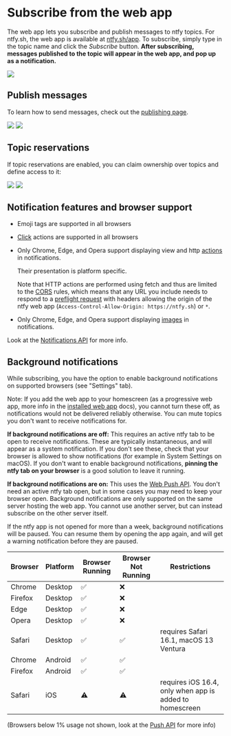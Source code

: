 # Subscribe from the web app
The web app lets you subscribe and publish messages to ntfy topics. For ntfy.sh, the web app is available at [ntfy.sh/app](https://ntfy.sh/app).
To subscribe, simply type in the topic name and click the *Subscribe* button. **After subscribing, messages published to the topic
will appear in the web app, and pop up as a notification.**

<div id="subscribe-screenshots" class="screenshots">
    <a href="../../static/img/web-subscribe.png"><img src="../../static/img/web-subscribe.png"/></a> 
</div>

## Publish messages
To learn how to send messages, check out the [publishing page](../publish.md).

<div id="web-screenshots" class="screenshots">
    <a href="../../static/img/web-detail.png"><img src="../../static/img/web-detail.png"/></a> 
    <a href="../../static/img/web-notification.png"><img src="../../static/img/web-notification.png"/></a>
</div>

## Topic reservations
If topic reservations are enabled, you can claim ownership over topics and define access to it:

<div id="reserve-screenshots" class="screenshots">
    <a href="../../static/img/web-reserve-topic.png"><img src="../../static/img/web-reserve-topic.png"/></a> 
    <a href="../../static/img/web-reserve-topic-dialog.png"><img src="../../static/img/web-reserve-topic-dialog.png"/></a>
</div>

## Notification features and browser support

- Emoji tags are supported in all browsers

- [Click](../publish.md#click-action) actions are supported in all browsers

- Only Chrome, Edge, and Opera support displaying view and http [actions](../publish.md#action-buttons) in notifications.

  Their presentation is platform specific.
  
  Note that HTTP actions are performed using fetch and thus are limited to the [CORS](https://developer.mozilla.org/en-US/docs/Web/HTTP/CORS)
  rules, which means that any URL you include needs to respond to a [preflight request](https://developer.mozilla.org/en-US/docs/Glossary/Preflight_request)
  with headers allowing the origin of the ntfy web app (`Access-Control-Allow-Origin: https://ntfy.sh`) or `*`.

- Only Chrome, Edge, and Opera support displaying [images](../publish.md#attachments) in notifications.

Look at the [Notifications API](https://developer.mozilla.org/en-US/docs/Web/API/Notifications_API#browser_compatibility)
for more info.

## Background notifications
While subscribing, you have the option to enable background notifications on supported browsers (see "Settings" tab).

Note: If you add the web app to your homescreen (as a progressive web app, more info in the [installed web app](pwa.md)
docs), you cannot turn these off, as notifications would not be delivered reliably otherwise. You can mute topics you don't want to receive
notifications for.

**If background notifications are off:** This requires an active ntfy tab to be open to receive notifications.
These are typically instantaneous, and will appear as a system notification. If you don't see these, check that your browser
is allowed to show notifications (for example in System Settings on macOS). If you don't want to enable background notifications,
**pinning the ntfy tab on your browser** is a good solution to leave it running.

**If background notifications are on:** This uses the [Web Push API](https://caniuse.com/push-api). You don't need an active
ntfy tab open, but in some cases you may need to keep your browser open. Background notifications are only supported on the
same server hosting the web app. You cannot use another server, but can instead subscribe on the other server itself.

If the ntfy app is not opened for more than a week, background notifications will be paused. You can resume them
by opening the app again, and will get a warning notification before they are paused.

| Browser | Platform | Browser Running | Browser Not Running | Restrictions                                            |
|---------|----------|-----------------|---------------------|---------------------------------------------------------|
| Chrome  | Desktop  | ✅               | ❌                   |                                                         |
| Firefox | Desktop  | ✅               | ❌                   |                                                         |
| Edge    | Desktop  | ✅               | ❌                   |                                                         |
| Opera   | Desktop  | ✅               | ❌                   |                                                         |
| Safari  | Desktop  | ✅               | ✅                   | requires Safari 16.1, macOS 13 Ventura                  |
| Chrome  | Android  | ✅               | ✅                   |                                                         |
| Firefox | Android  | ✅               | ✅                   |                                                         |
| Safari  | iOS      | ⚠️              | ⚠️                  | requires iOS 16.4, only when app is added to homescreen |

(Browsers below 1% usage not shown, look at the [Push API](https://caniuse.com/push-api) for more info)
